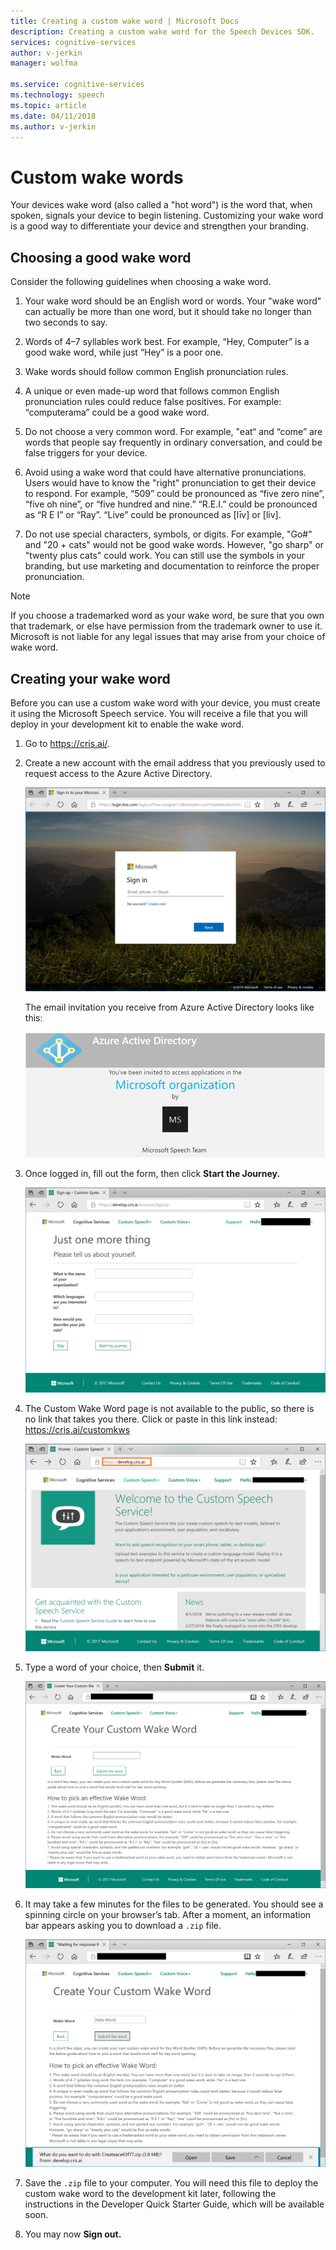 ```yaml
---
title: Creating a custom wake word | Microsoft Docs
description: Creating a custom wake word for the Speech Devices SDK.
services: cognitive-services
author: v-jerkin
manager: wolfma

ms.service: cognitive-services
ms.technology: speech
ms.topic: article
ms.date: 04/11/2018
ms.author: v-jerkin
---
```

# Custom wake words

Your devices wake word (also called a "hot word") is the word that, when spoken, signals your device to begin listening. Customizing your wake word is a good way to differentiate your device and strengthen your branding.

## Choosing a good wake word

Consider the following guidelines when choosing a wake word.

1. Your wake word should be an English word or words. Your "wake word" can actually be more than one word, but it should take no longer than two seconds to say.

1. Words of 4–7 syllables work best. For example, “Hey, Computer” is a good wake word, while just “Hey” is a poor one.

1. Wake words should follow common English pronunciation rules.

1. A unique or even made-up word that follows common English pronunciation rules could reduce false positives. For example: “computerama” could be a good wake word.

1. Do not choose a very common word. For example, "eat“ and “come” are words that people say frequently in ordinary conversation, and could be false triggers for your device.

1. Avoid using a wake word that could have alternative pronunciations. Users would have to know the "right" pronunciation to get their device to respond. For example, “509” could be pronounced as “five zero nine”, “five oh nine”, or “five hundred and nine.” “R.E.I.” could be pronounced as “R E I” or “Ray”. “Live” could be pronounced as [līv] or [liv].

1. Do not use special characters, symbols, or digits. For example, "Go#" and "20 + cats" would not be good wake words. However, "go sharp" or "twenty plus cats" could work. You can still use the symbols in your branding, but use marketing and documentation to reinforce the proper pronunciation.

> [!NOTE]
> If you choose a trademarked word as your wake word, be sure that you own that trademark, or else have permission from the trademark owner to use it. Microsoft is not liable for any legal issues that may arise from your choice of wake word.

## Creating your wake word

Before you can use a custom wake word with your device, you must create it using the Microsoft Speech service. You will receive a file that you will deploy in your development kit to enable the wake word.

1. Go to https://cris.ai/.

2. Create a new account with the email address that you previously used to request access to the Azure Active Directory.<p>![create new account](Images/speech-devices-sdk/wake-word-1.png)<p>The email invitation you receive from Azure Active Directory looks like this:<p>![create new account](Images/speech-devices-sdk/wake-word-2.png)
 
3.	Once logged in, fill out the form, then click **Start the Journey.**<p>![succellfully logged in](Images/speech-devices-sdk/wake-word-3.png)
 
4. The Custom Wake Word page is not available to the public, so there is no link that takes you there. Click or paste in this link instead: https://cris.ai/customkws<p>![hidden page](Images/speech-devices-sdk/wake-word-4.png)
 
6. Type a word of your choice, then **Submit** it.<p>![enter your wake word](Images/speech-devices-sdk/wake-word-5.png)
 
7. It may take a few minutes for the files to be generated. You should see a spinning circle on your browser’s tab. After a moment, an information bar appears asking you to download a `.zip` file.<p>![receiving .zip file](Images/speech-devices-sdk/wake-word-6.png)

8. Save the `.zip` file to your computer. You will need this file to deploy the custom wake word to the development kit later, following the instructions in the Developer Quick Starter Guide, which will be available soon.

9. You may now **Sign out.**
